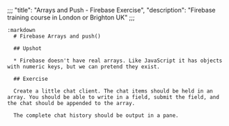 ;;;
"title": "Arrays and Push - Firebase Exercise",
"description": "Firebase training course in London or Brighton UK"
;;;

    :markdown
      # Firebase Arrays and push()

      ## Upshot

      * Firebase doesn't have real arrays. Like JavaScript it has objects with numeric keys, but we can pretend they exist.

      ## Exercise

      Create a little chat client. The chat items should be held in an array. You should be able to write in a field, submit the field, and the chat should be appended to the array.

      The complete chat history should be output in a pane.
